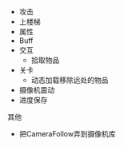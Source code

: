 * 攻击
* 上楼梯
* 属性
* Buff
* 交互
  * 拾取物品
* 关卡
  * 动态加载移除远处的物品
* 摄像机震动
* 进度保存



其他

* 把CameraFollow弄到摄像机库